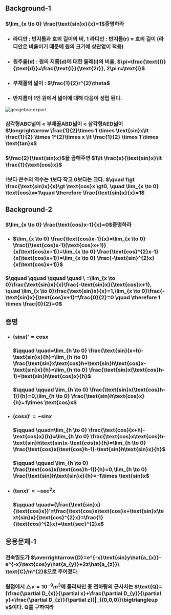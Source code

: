 ## Background-1

### $\lim_{x \to 0} \frac{\text{sin}x}{x}=1$증명하라
+ ### 라디안 : 반지름과 호의 길이의 비, 1 라디안 : 반지름(r) = 호의 길이 (라디안은 비율이기 때문에 원의 크기에 상관없이 적용)
+ ### 원주율($\pi$) : 원의 지름(d)에 대한 둘레(l)의 비율,  $\pi=\frac{\text{l}}{\text{d}}=\frac{\text{l}}{\text{2r}}, 2\pi r=\text{l}$
+ ### 부채꼴의 넓이 : $\frac{1}{2}r^{2}\theta$
+ ### 반지름이 1인 원에서 넓이에 대해 다음이 성립 된다.
![geogebra-export](https://github.com/DooHub/Electromagnetic_Math/assets/99073912/406ad945-29ae-48b5-b646-e0173c8b154c)

  ### 삼각형ABC넓이 < 부채꼴ABD넓이 < 삼각형AED넓이 $\longrightarrow \frac{1}{2}\times 1 \times \text{sin}x\lt \frac{1}{2} \times 1^{2}\times x \lt \frac{1}{2} \times 1 \times \text{tan}x$
  ### $\frac{2}{\text{sin}x}$을 곱해주면 $1\lt \frac{x}{\text{sin}x}\lt \frac{1}{\text{cos}x}$
  ### 1보다 큰수의 역수는 1보다 작고 0보다는 크다. $\quad 1\gt \frac{\text{sin}x}{x}\gt \text{cos}x \gt0, \quad \lim_{x \to 0} \text{cos}x=1\quad \therefore \frac{\text{sin}x}{x}=1$
## Background-2
### $\lim_{x \to 0} \frac{\text{cos}x-1}{x}=0$증명하라
+ ### $\lim_{x \to 0} \frac{\text{cos}x-1}{x}=\lim_{x \to 0} \frac{(\text{cos}x-1)(\text{cos}x+1)}{x(\text{cos}x+1)}=\lim_{x \to 0} \frac{\text{cos}^{2}x-1}{x(\text{cos}x+1)}=\lim_{x \to 0} \frac{-\text{sin}^{2}x}{x(\text{cos}x+1)}$
### $\qquad \qquad \qquad \quad \ =\lim_{x \to 0}\frac{\text{sin}x}{x}\frac{-\text{sin}x}{\text{cos}x+1}, \quad \lim_{x \to 0}\frac{\text{sin}x}{x}=1,\lim_{x \to 0}\frac{-\text{sin}x}{\text{cos}x+1}=\frac{0}{2}=0 \quad \therefore 1 \times \frac{0}{2}=0$

## 증명
+ ### $(\text{sin}x)'=\text{cos}x$
  ### $\qquad \quad=\lim_{h \to 0} \frac{\text{sin}(x+h)-\text{sin}x}{h}=\lim_{h \to 0} \frac{\text{sin}x\text{cos}h+\text{sin}h\text{cos}x-\text{sin}x}{h}=\lim_{h \to 0} \frac{\text{sin}x(\text{cos}h-1)+\text{sin}h\text{cos}x}{h}$
  ### $\qquad \qquad \lim_{h \to 0} \frac{\text{sin}x(\text{cos}h-1)}{h}=0,\lim_{h \to 0} \frac{\text{sin}h\text{cos}x}{h}=1\times \text{cos}x$
  
+ ### $(\text{cos}x)'=-\text{sin}x$
  ### $\qquad \quad=\lim_{h \to 0} \frac{\text{cos}(x+h)-\text{cos}x}{h}=\lim_{h \to 0} \frac{\text{cos}x\text{cos}h-\text{sin}h\text{sin}x-\text{cos}x}{h}=\lim_{h \to 0} \frac{\text{cos}x(\text{cos}h-1)-\text{sin}h\text{sin}x}{h}$
  ### $\qquad \qquad \lim_{h \to 0} \frac{\text{cos}x(\text{cos}h-1)}{h}=0,\lim_{h \to 0} \frac{\text{sin}h\text{sin}x}{h}=-1\times \text{sin}x$

+ ### $(\text{tan}x)'=-\text{sec}^{2}x$
  ### $\qquad \quad=(\frac{\text{sin}x}{\text{cos}x})'=\frac{\text{cos}x\text{cos}x+\text{sin}x\text{sin}x}{\text{cos}^{2}x}=\frac{1}{\text{cos}^{2}x}=\text{sec}^{2}x$

## 응용문제-1
### 전속밀도가 $\overrightarrow{D}=e^{-x}\text{sin}y\hat{a_{x}}-e^{-x}\text{cos}y\hat{a_{y}}+2z\hat{a_{z}}\ \text{C}/m^{2}$으로 주어졌다.
### 원점에서 $\bigtriangleup v =10^{-9}m^{3}$에 둘러싸인 총 전하량의 근사치는 $\text{Q}=(\frac{\partial D_{x}}{\partial x}+\frac{\partial D_{y}}{\partial y}+\frac{\partial D_{z}}{\partial z})|_{(0,0,0)}\bigtriangleup v$이다. $\text{Q}$를 구하여라
